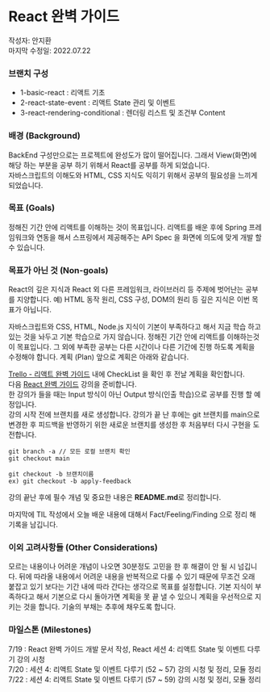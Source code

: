 # React 완벽 가이드

작성자: 안지환  
마지막 수정일: 2022.07.22

### 브랜치 구성
* 1-basic-react : 리액트 기초
* 2-react-state-event : 리액트 State 관리 및 이벤트
* 3-react-rendering-conditional : 렌더링 리스트 및 조건부 Content

### 배경 (Background)  
BackEnd 구성만으로는 프로젝트에 완성도가 많이 떨어집니다. 그래서 View(화면)에 해당 하는 부분을 공부 하기 위해서 React를 공부를 하게 되었습니다.  
자바스크립트의 이해도와 HTML, CSS 지식도 익히기 위해서 공부의 필요성을 느끼게 되었습니다.

### 목표 (Goals)
정해진 기간 안에 리액트를 이해하는 것이 목표입니다.
리액트를 배운 후에 Spring 프레임워크와 연동을 해서 스프링에서 제공해주는 API Spec 을 화면에 의도에 맞게 개발 할 수 있습니다.

### 목표가 아닌 것 (Non-goals)
React의 깊은 지식과 React 외 다른 프레임워크, 라이브러리 등 주제에 벗어난는 공부를 지양합니다.
예) HTML 동작 원리, CSS 구성, DOM의 원리 등 깊은 지식은 이번 목표가 아닙니다.

자바스크립트와 CSS, HTML, Node.js 지식이 기본이 부족하다고 해서 지금 학습 하고 있는 것을 놔두고 기본 학습으로 가지 않습니다.
정해진 기간 안에 리액트를 이해하는것이 목표입니다. 그 외에 부족한 공부는 다른 시간이나 다른 기간에 진행 하도록 계획을 수정해야 합니다.
계획 (Plan)
앞으로 계획은 아래와 같습니다.

[Trello - 리액트 완벽 가이드](https://trello.com/c/dyyDR6UC) 내에 CheckList 을 확인 후 전날 계획을 확인합니다.  
다음 [React 완벽 가이드](https://www.udemy.com/course/best-react/) 강의을 준비합니다.  
한 강의가 들을 때는 Input 방식이 아닌 Output 방식(인출 학습)으로 공부를 진행 할 예정입니다.  
강의 시작 전에 브랜치를 새로 생성합니다. 강의가 끝 난 후에는 git 브랜치를 main으로 변경한 후 피드백을 반영하기 위한 새로운 브랜치를 생성한 후 처음부터 다시 구현을 도전합니다.  

```git
git branch -a // 모든 로컬 브랜치 확인
git checkout main

git checkout -b 브랜치이름
ex) git checkout -b apply-feedback
```

강의 끝난 후에 필수 개념 및 중요한 내용은 **README.md**로 정리합니다.

마지막에 TIL 작성에서 오늘 배운 내용에 대해서 Fact/Feeling/Finding 으로 정리 해 기록을 남깁니다.

### 이외 고려사항들 (Other Considerations)
모르는 내용이나 어려운 개념이 나오면 30분정도 고민을 한 후 해결이 안 될 시 넘깁니다. 뒤에 따라올 내용에서 어려운 내용을 반복적으로 다룰 수 있기 때문에 무조건 오래 붙잡고 있기 보다는 기간 내에 따라 간다는 생각으로 목표를 설정합니다.
기본 지식이 부족하다고 해서 기본으로 다시 돌아가면 계획을 못 끝 낼 수 있으니 계획을 우선적으로 지키는 것을 합니다. 기술의 부채는 추후에 채우도록 합니다.

### 마일스톤 (Milestones)
7/19 : React 완벽 가이드 개발 문서 작성, React 세션 4: 리액트 State 및 이벤트 다루기 강의 시청  
7/20 : 세션 4: 리액트 State 및 이벤트 다루기 (52 ~ 57) 강의 시청 및 정리, 모듈 정리  
7/22 : 세션 4: 리액트 State 및 이벤트 다루기 (57 ~ 59) 강의 시청 및 정리, 모듈 정리
